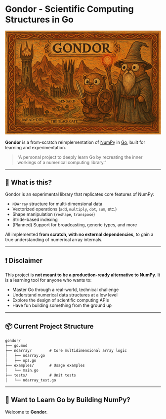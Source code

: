 # Gondor - Scientific Computing Structures in Go

<p align="center">
  <img src="./static/gondor_banner_3.png" alt="Bionicle Banner" width="1000"/>
</p>

**Gondor** is a from-scratch reimplementation of [NumPy](https://numpy.org/) in [Go](https://go.dev/), built for learning and experimentation.

> “A personal project to deeply learn Go by recreating the inner workings of a numerical computing library.”

---

## 🚀 What is this?

Gondor is an experimental library that replicates core features of NumPy:

- `NDArray` structure for multi-dimensional data
- Vectorized operations (`add`, `multiply`, `dot`, `sum`, etc.)
- Shape manipulation (`reshape`, `transpose`)
- Stride-based indexing
- (Planned) Support for broadcasting, generic types, and more

All implemented **from scratch, with no external dependencies**, to gain a true understanding of numerical array internals.

---

## ❗ Disclaimer

This project is **not meant to be a production-ready alternative to NumPy**.
It is a learning tool for anyone who wants to:

- Master Go through a real-world, technical challenge
- Understand numerical data structures at a low level
- Explore the design of scientific computing APIs
- Have fun building something from the ground up

---

## 📦 Current Project Structure

```
gondor/
├── go.mod
├── ndarray/        # Core multidimensional array logic
│   ├── ndarray.go
│   ├── ops.go
├── examples/       # Usage examples
│   └── main.go
├── tests/          # Unit tests
│   └── ndarray_test.go
```

---

## 👋 Want to Learn Go by Building NumPy?

Welcome to **Gondor**.
